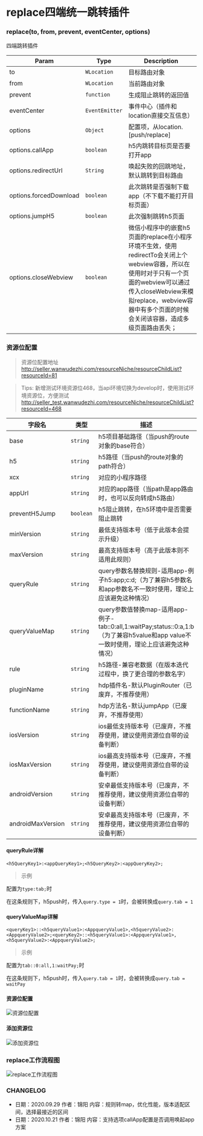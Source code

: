 # replace四端统一跳转插件

### replace(to, from, prevent, eventCenter, options)
四端跳转插件

| Param | Type | Description |
| --- | --- | --- |
| to | <code>WLocation</code> | 目标路由对象 |
| from | <code>WLocation</code> | 当前路由对象 |
| prevent | <code>function</code> | 生成阻止跳转的返回值 |
| eventCenter | <code>EventEmitter</code> | 事件中心（插件和location直接交互信息） |
| options | <code>Object</code> | 配置项，从location.[push/replace] |
| options.callApp | <code>boolean</code> | h5内跳转目标页是否要打开app |
| options.redirectUrl | <code>String</code> | 唤起失败的回跳地址，默认跳转到目标路由 |
| options.forcedDownload | <code>boolean</code> | 此次跳转是否强制下载app（不下载不能打开目标页面） |
| options.jumpH5 | <code>boolean</code> | 此次强制跳转h5页面 |
| options.closeWebview | <code>boolean</code> | 微信小程序中的嵌套h5页面的replace在小程序环境不生效，使用redirectTo会关闭上个webview容器，所以在使用时对于只有一个页面的webview可以通过传入closeWebview来模拟replace，webview容器中有多个页面的时候会关闭该容器，造成多级页面路由丢失； |

### 资源位配置

> 资源位配置地址
http://seller.wanwudezhi.com/resourceNiche/resourceChildList?resourceId=81

> Tips: 新增测试环境资源位468，当api环境切换为develop时，使用测试环境资源位，方便测试
http://seller_test.wanwudezhi.com/resourceNiche/resourceChildList?resourceId=468


| 字段名 | 类型 | 描述 |
| --- | --- | --- |
| base | <code>string</code> | h5项目基础路径（当push的route对象的base符合） |
| h5 | <code>string</code> | h5路径（当push的route对象的path符合） |
| xcx | <code>string</code> | 对应的小程序路径 |
| appUrl | <code>string</code> | 对应的app路径（当path是app路由时，也可以反向转成h5路由） |
| preventH5Jump | <code>boolean</code> | h5阻止跳转，在h5环境中是否需要阻止跳转 |
| minVersion | <code>string</code> | 最低支持版本号（低于此版本会提示升级） |
| maxVersion | <code>string</code> | 最高支持版本号（高于此版本则不适用此规则） |
| queryRule | <code>string</code> | query参数名替换规则-适用app-例子h5:app;c:d;（为了兼容h5参数名和app参数名不一致时使用，理论上应该避免这种情况） |
| queryValueMap | <code>string</code> | query参数值替换map-适用app-例子-tab::0:all,1:waitPay;status::0:a,1:b（为了兼容h5value和app value不一致时使用，理论上应该避免这种情况） |
| rule | <code>string</code> | h5路径-兼容老数据（在版本迭代过程中，换了更合理的参数名字） |
| pluginName | <code>string</code> | hdp插件名-默认PluginRouter（已废弃，不推荐使用） |
| functionName | <code>string</code> | hdp方法名-默认jumpApp（已废弃，不推荐使用） |
| iosVersion | <code>string</code> | ios最低支持版本号（已废弃，不推荐使用，建议使用资源位自带的设备判断） |
| iosMaxVersion | <code>string</code> | ios最高支持版本号（已废弃，不推荐使用，建议使用资源位自带的设备判断） |
| androidVersion | <code>string</code> | 安卓最低支持版本号（已废弃，不推荐使用，建议使用资源位自带的设备判断） |
| androidMaxVersion | <code>string</code> | 安卓最高支持版本号（已废弃，不推荐使用，建议使用资源位自带的设备判断） |


#### queryRule详解
```
<h5QueryKey1>:<appQueryKey1>;<h5QueryKey2>:<appQueryKey2>;
```
> 示例

配置为`type:tab;`时

在这条规则下，h5push时，传入`query.type = 1`时，会被转换成`query.tab = 1`


#### queryValueMap详解
```
<queryKey1>::<h5queryValue1>:<AppqueryValue1>,<h5queryValue2>:<AppqueryValue2>;<queryKey2>::<h5queryValue1>:<AppqueryValue1>,<h5queryValue2>:<AppqueryValue2>;
```
> 示例

配置为`tab::0:all,1:waitPay;`时

在这条规则下，h5push时，传入`query.tab = 1`时，会被转换成`query.tab = waitPay`

#### 资源位配置
![资源位配置](https://cdn.wanwudezhi.com/static/web-static/image/e904275a18cd246f911c3355e4fcaee5_896x993.jpg)

#### 添加资源位
![添加资源位](https://cdn.wanwudezhi.com/static/web-static/image/e904275a18cd246f911c3355e4fcaee5_896x993.jpg)

### replace工作流程图
![replace工作流程图](https://cdn.wanwudezhi.com/static/web-static/image/52c2c9b23ff80de9a9f4f14149889cd8_1331x849.png)

### CHANGELOG

* 日期：2020.09.29 作者：锦阳 内容：规则转map，优化性能，版本适配区间，选择最接近的区间
* 日期：2020.10.21 作者：锦阳 内容：支持选项callApp配置是否调用唤起app方案
